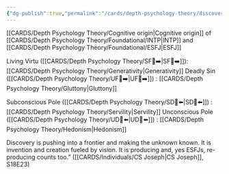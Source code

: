 ```yaml
---
{"dg-publish":true,"permalink":"/cards/depth-psychology-theory/discovery/","created":"2022-12-31T17:42:57.181+01:00","updated":"2023-05-03T18:43:09.092+02:00"}
---
```


[[CARDS/Depth Psychology Theory/Cognitive origin\|Cognitive origin]] of [[CARDS/Depth Psychology Theory/Foundational/INTP\|INTP]] and [[CARDS/Depth Psychology Theory/Foundational/ESFJ\|ESFJ]]

Living Virtu ([[CARDS/Depth Psychology Theory/SF🤸➡️\|SF🤸➡️]]): [[CARDS/Depth Psychology Theory/Generativity\|Generativity]]
Deadly Sin ([[CARDS/Depth Psychology Theory/UF👤➡️\|UF👤➡️]]) : [[CARDS/Depth Psychology Theory/Gluttony\|Gluttony]] 

Subconscious Pole ([[CARDS/Depth Psychology Theory/SD🤸⬅️\|SD🤸⬅️]]) : [[CARDS/Depth Psychology Theory/Servility\|Servility]]
Unconscious Pole ([[CARDS/Depth Psychology Theory/UD👤⬅️\|UD👤⬅️]]) : [[CARDS/Depth Psychology Theory/Hedonism\|Hedonism]]


<div class="transclusion internal-embed is-loaded"><div class="markdown-embed">



Discovery is pushing into a frontier and making the unknown known. It is invention and creation fueled by vision. It is producing and, yes ESFJs, re-producing counts too.” ([[CARDS/Individuals/CS Joseph\|CS Joseph]], S18E23) 

</div></div>

